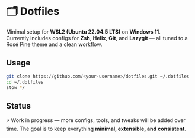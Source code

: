 # 🗂️ Dotfiles

Minimal setup for **WSL2 (Ubuntu 22.04.5 LTS)** on **Windows 11**.  
Currently includes configs for **Zsh**, **Helix**, **Git**, and **Lazygit** — all tuned to a Rosé Pine theme and a clean workflow.  

## Usage

```sh
git clone https://github.com/<your-username>/dotfiles.git ~/.dotfiles
cd ~/.dotfiles
stow */
````

## Status

⚡ Work in progress — more configs, tools, and tweaks will be added over time.
The goal is to keep everything **minimal, extensible, and consistent**.


